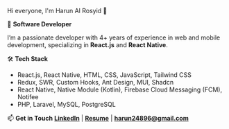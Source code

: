 Hi everyone, I'm Harun Al Rosyid 👋

🚀 **Software Developer**

I’m a passionate developer with 4+ years of experience in web and mobile development, specializing in **React.js** and **React Native**.  

🛠️ **Tech Stack**
- React.js, React Native, HTML, CSS, JavaScript, Tailwind CSS
- Redux, SWR, Custom Hooks, Ant Design, MUI, Shadcn
- React Native, Native Module (Kotlin), Firebase Cloud Messaging (FCM), Notifee
- PHP, Laravel, MySQL, PostgreSQL

📫 **Get in Touch**
**[LinkedIn](https://linkedin.com/in/harun-alrosyid)** | **[Resume](https://www.elepantio.com)** | **[harun24896@gmail.com](mailto:harun24896@gmail.com)**



